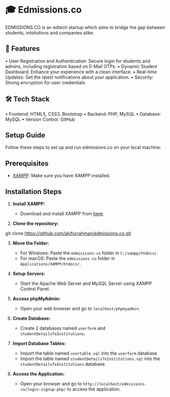 
# 🎓 Edmissions.co

EDMISSIONS.CO is an edtech startup which aims to bridge the gap between students, intsitutions and companies alike.

## 🚀 Features

•	User Registration and Authentication: Secure login for students and admins, including registration based on E-Mail OTPs.
•	Dynamic Student Dashboard: Enhance your experience with a clean interface.
•	Real-time Updates: Get the latest notifications about your application.
•	Security: Strong encryption for user credentials.

## 🛠️ Tech Stack

•	Frontend: HTML5, CSS3, Bootstrap
•	Backend: PHP, MySQL
•	Database: MySQL
•	Version Control: GitHub

## Setup Guide

Follow these steps to set up and run edmissions.co on your local machine:

## Prerequisites
- [XAMPP](https://www.apachefriends.org/index.html): Make sure you have XAMPP installed.

## Installation Steps

1. **Install XAMPP:**
   - Download and install XAMPP from [here](https://www.apachefriends.org/index.html).

2.	**Clone the repository:**

git clone https://github.com/akifurrahman/edmissions.co.git

3. **Move the Folder:**
   - For Windows: Paste the `edmissions-co` folder in `C:/xampp/htdocs/`.
   - For macOS: Paste the `edmissions-co` folder in `Applications/XAMPP/htdocs/`.

4. **Setup Servers:**
   - Start the Apache Web Server and MySQL Server using XAMPP Control Panel.

5. **Access phpMyAdmin:**
   - Open your web browser and go to `localhost/phpmyadmin`.

6. **Create Database:**
   - Create 2 databases named `userform` and `studentDetailsToInstitutions`.

7. **Import Database Tables:**
   - Import the table named `usertable.sql` into the `userform` database.
   - Import the table named `studentDetailsToInstitutions.sql` into the `studentDetailsToInstitutions` database.

8. **Access the Application:**
   - Open your browser and go to `http://localhost/edmissions-co/login-signup-php/` to access the application.
